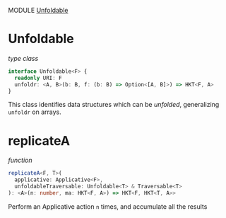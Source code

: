 MODULE [Unfoldable](https://github.com/gcanti/fp-ts/blob/master/src/Unfoldable.ts)

# Unfoldable

_type class_

```ts
interface Unfoldable<F> {
  readonly URI: F
  unfoldr: <A, B>(b: B, f: (b: B) => Option<[A, B]>) => HKT<F, A>
}
```

This class identifies data structures which can be _unfolded_, generalizing `unfoldr` on arrays.

# replicateA

_function_

```ts
replicateA<F, T>(
  applicative: Applicative<F>,
  unfoldableTraversable: Unfoldable<T> & Traversable<T>
): <A>(n: number, ma: HKT<F, A>) => HKT<F, HKT<T, A>>
```

Perform an Applicative action `n` times, and accumulate all the results
